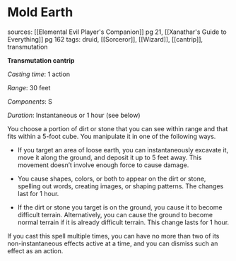 # Mold Earth
sources: [[Elemental Evil Player's Companion]] pg 21, [[Xanathar's Guide to Everything]] pg 162
tags: druid, [[Sorceror]], [[Wizard]], [[cantrip]], transmutation

**Transmutation cantrip**

*Casting time*: 1 action

*Range*: 30 feet

*Components*: S

*Duration*: Instantaneous or 1 hour (see below)

You choose a portion of dirt or stone that you can see within range and that fits within a 5-foot cube. You manipulate it in one of the following ways.

 * If you target an area of loose earth, you can instantaneously excavate it, move it along the ground, and deposit it up to 5 feet away. This movement doesn’t involve enough force to cause damage.

 * You cause shapes, colors, or both to appear on the dirt or stone, spelling out words, creating images, or shaping patterns. The changes last for 1 hour.

 * If the dirt or stone you target is on the ground, you cause it to become difficult terrain. Alternatively, you can cause the ground to become normal terrain if it is already difficult terrain. This change lasts for 1 hour.

If you cast this spell multiple times, you can have no more than two of its non-instantaneous effects active at a time, and you can dismiss such an effect as an action.
